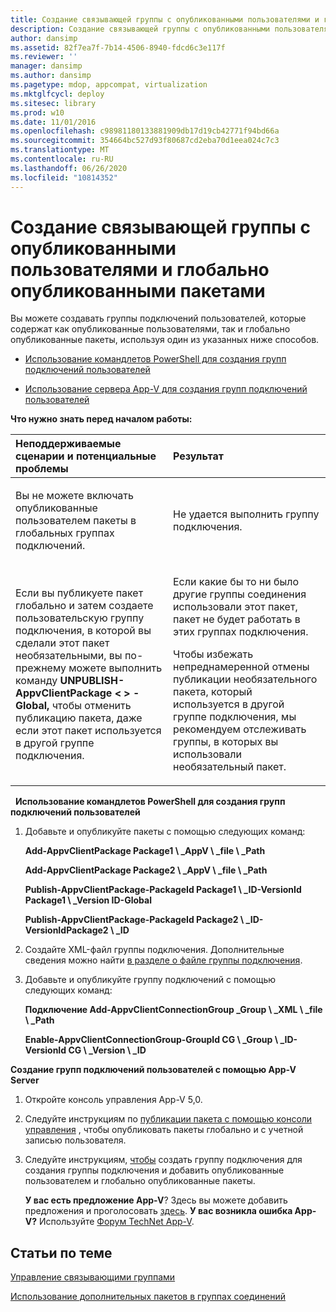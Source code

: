 ```yaml
---
title: Создание связывающей группы с опубликованными пользователями и глобально опубликованными пакетами
description: Создание связывающей группы с опубликованными пользователями и глобально опубликованными пакетами
author: dansimp
ms.assetid: 82f7ea7f-7b14-4506-8940-fdcd6c3e117f
ms.reviewer: ''
manager: dansimp
ms.author: dansimp
ms.pagetype: mdop, appcompat, virtualization
ms.mktglfcycl: deploy
ms.sitesec: library
ms.prod: w10
ms.date: 11/01/2016
ms.openlocfilehash: c98981180133881909db17d19cb42771f94bd66a
ms.sourcegitcommit: 354664bc527d93f80687cd2eba70d1eea024c7c3
ms.translationtype: MT
ms.contentlocale: ru-RU
ms.lasthandoff: 06/26/2020
ms.locfileid: "10814352"
---
```

# Создание связывающей группы с опубликованными пользователями и глобально опубликованными пакетами
Вы можете создавать группы подключений пользователей, которые содержат как опубликованные пользователями, так и глобально опубликованные пакеты, используя один из указанных ниже способов.

-   [Использование командлетов PowerShell для создания групп подключений пользователей](#bkmk-posh-userentitled-cg)

-   [Использование сервера App-V для создания групп подключений пользователей](#bkmk-appvserver-userentitled-cg)

**Что нужно знать перед началом работы:**

<table>
<colgroup>
<col width="50%" />
<col width="50%" />
</colgroup>
<thead>
<tr class="header">
<th align="left">Неподдерживаемые сценарии и потенциальные проблемы</th>
<th align="left">Результат</th>
</tr>
</thead>
<tbody>
<tr class="odd">
<td align="left"><p>Вы не можете включать опубликованные пользователем пакеты в глобальных группах подключений.</p></td>
<td align="left"><p>Не удается выполнить группу подключения.</p></td>
</tr>
<tr class="even">
<td align="left"><p>Если вы публикуете пакет глобально и затем создаете пользовательскую группу подключения, в которой вы сделали этот пакет необязательными, вы по-прежнему можете выполнить команду <strong> UNPUBLISH-AppvClientPackage &lt; &gt; -Global, </strong> чтобы отменить публикацию пакета, даже если этот пакет используется в другой группе подключения.</p></td>
<td align="left"><p>Если какие бы то ни было другие группы соединения использовали этот пакет, пакет не будет работать в этих группах подключения.</p>
<p>Чтобы избежать непреднамеренной отмены публикации необязательного пакета, который используется в другой группе подключения, мы рекомендуем отслеживать группы, в которых вы использовали необязательный пакет.</p></td>
</tr>
</tbody>
</table>

 
<a href="" id="bkmk-posh-userentitled-cg"></a>**Использование командлетов PowerShell для создания групп подключений пользователей**

1.  Добавьте и опубликуйте пакеты с помощью следующих команд:

    **Add-AppvClientPackage Package1 \ _AppV \ _file \ _Path**

    **Add-AppvClientPackage Package2 \ _AppV \ _file \ _Path**

    **Publish-AppvClientPackage-PackageId Package1 \ _ID-VersionId Package1 \ _Version ID-Global**

    **Publish-AppvClientPackage-PackageId Package2 \ _ID-VersionIdPackage2 \ _ID**

2.  Создайте XML-файл группы подключения. Дополнительные сведения можно найти [в разделе о файле группы подключения](about-the-connection-group-file.md).

3.  Добавьте и опубликуйте группу подключений с помощью следующих команд:

    **Подключение Add-AppvClientConnectionGroup _Group \ _XML \ _file \ _Path**

    **Enable-AppvClientConnectionGroup-GroupId CG \ _Group \ _ID-VersionId CG \ _Version \ _ID**

<a href="" id="bkmk-appvserver-userentitled-cg"></a>**Создание групп подключений пользователей с помощью App-V Server**

1.  Откройте консоль управления App-V 5,0.

2.  Следуйте инструкциям по [публикации пакета с помощью консоли управления](how-to-publish-a-package-by-using-the-management-console-50.md) , чтобы опубликовать пакеты глобально и с учетной записью пользователя.

3.  Следуйте инструкциям, [чтобы](how-to-create-a-connection-group.md) создать группу подключения для создания группы подключения и добавить опубликованные пользователем и глобально опубликованные пакеты.

    **У вас есть предложение App-V**? Здесь вы можете добавить предложения и проголосовать [здесь](http://appv.uservoice.com/forums/280448-microsoft-application-virtualization). **У вас возникла ошибка App-V?** Используйте [Форум TechNet App-V](https://social.technet.microsoft.com/Forums/home?forum=mdopappv).

## Статьи по теме


[Управление связывающими группами](managing-connection-groups.md)

[Использование дополнительных пакетов в группах соединений](how-to-use-optional-packages-in-connection-groups.md)

 

 






